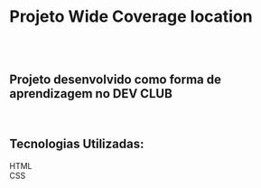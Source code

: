 <h1>Projeto Wide Coverage location</h1>
<br>
<br>
<h2>Projeto desenvolvido como forma de aprendizagem no DEV CLUB</h2>
<br>
<h2>Tecnologias Utilizadas:</h2>
HTML
<br>
CSS
<br>
